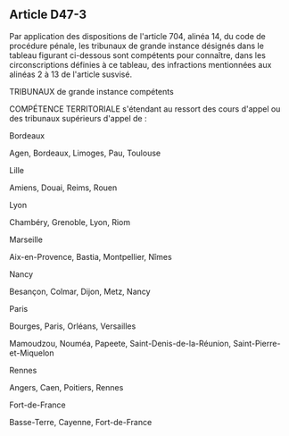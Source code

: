 Article D47-3
----
Par application des dispositions de l'article 704, alinéa 14, du code de
procédure pénale, les tribunaux de grande instance désignés dans le tableau
figurant ci-dessous sont compétents pour connaître, dans les circonscriptions
définies à ce tableau, des infractions mentionnées aux alinéas 2 à 13 de
l'article susvisé.

TRIBUNAUX de grande instance compétents

COMPÉTENCE TERRITORIALE s'étendant au ressort des cours d'appel ou des tribunaux
supérieurs d'appel de :

Bordeaux

Agen, Bordeaux, Limoges, Pau, Toulouse

Lille

Amiens, Douai, Reims, Rouen

Lyon

Chambéry, Grenoble, Lyon, Riom

Marseille

Aix-en-Provence, Bastia, Montpellier, Nîmes

Nancy

Besançon, Colmar, Dijon, Metz, Nancy

Paris

Bourges, Paris, Orléans, Versailles

Mamoudzou, Nouméa, Papeete, Saint-Denis-de-la-Réunion, Saint-Pierre-et-Miquelon

Rennes

Angers, Caen, Poitiers, Rennes

Fort-de-France

Basse-Terre, Cayenne, Fort-de-France
